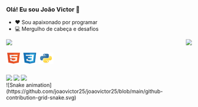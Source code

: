 ### Olá! Eu sou João Victor 👋
- ❤️ Sou apaixonado por programar
- 💻 Mergulho de cabeça e desafios

<div>
  <img height="180em" src="https://github-readme-stats.vercel.app/api?username=joaovictor25&show_icons=true&theme=dark&card_width=200" />

  <img height="180em" align="right" src="https://github-readme-stats.vercel.app/api/top-langs?username=joaovictor25&layout=compact&langs_count=8&card_width=200&show_icons=true&theme=dark" />
</div>


<div  align="left> 
<div style="display: inline_block"><br>
  <img align="center" alt="Joao-HTML" height="30" width="40" src="https://raw.githubusercontent.com/devicons/devicon/master/icons/html5/html5-original.svg">
  <img align="center" alt="Joao-CSS" height="30" width="40" src="https://raw.githubusercontent.com/devicons/devicon/master/icons/css3/css3-original.svg">
  <img align="center" alt="Joao-Python" height="30" width="40" src="https://raw.githubusercontent.com/devicons/devicon/master/icons/python/python-original.svg">
</div>

##

<div> 
  <a href="https://www.instagram.com/joaovictor_1225/" target="_blank"><img src="https://img.shields.io/badge/-Instagram-%23E4405F?style=for-the-badge&logo=instagram&logoColor=white" target="_blank"></a>
  <a href = "mailto:batistacarneiro1997@gmail.com"><img src="https://img.shields.io/badge/-Gmail-%23333?style=for-the-badge&logo=gmail&logoColor=white" target="_blank"></a>
  <a href="https://www.linkedin.com/in/jo%C3%A3o-v-395645214/" target="_blank"><img src="https://img.shields.io/badge/-LinkedIn-%230077B5?style=for-the-badge&logo=linkedin&logoColor=white" target="_blank"></a> 
</div>
</div>
![Snake animation](https://github.com/joaovictor25/joaovictor25/blob/main/github-contribution-grid-snake.svg)
<!--
**joaovictor25/joaovictor25** is a ✨ _special_ ✨ repository because its `README.md` (this file) appears on your GitHub profile.

Here are some ideas to get you started:

- 🔭 I’m currently working on ...
- 🌱 I’m currently learning ...
- 👯 I’m looking to collaborate on ...
- 🤔 I’m looking for help with ...
- 💬 Ask me about ...
- 📫 How to reach me: ...
- 😄 Pronouns: ...
- ⚡ Fun fact: ...
-->
